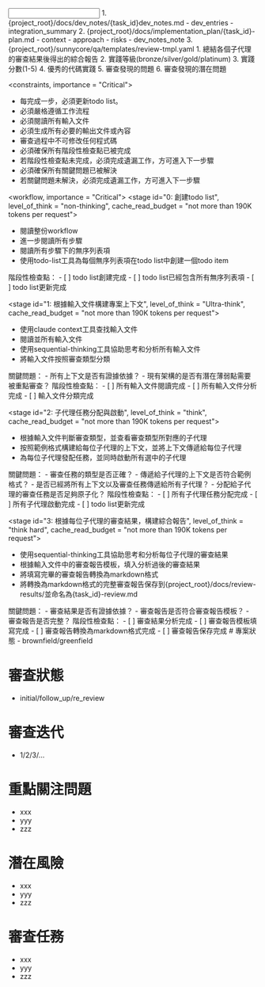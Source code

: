 <input>
  <context>
  1. {project_root}/docs/dev_notes/{task_id}dev_notes.md
    - dev_entries
    - integration_summary
  2. {project_root}/docs/implementation_plan/{task_id}-plan.md
    - context
    - approach
    - risks
    - dev_notes_note
  </context>
  <templates>
  3. {project_root}/sunnycore/qa/templates/review-tmpl.yaml
  </templates>
</input>

<output>
1. 總結各個子代理的審查結果後得出的綜合報告
2. 實踐等級(bronze/silver/gold/platinum)
3. 實踐分數(1-5)
4. 優秀的代碼實踐
5. 審查發現的問題
6. 審查發現的潛在問題
</output>

<constraints, importance = "Critical">
- 每完成一步，必須更新todo list。
- 必須嚴格遵循工作流程
- 必須閱讀所有輸入文件
- 必須生成所有必要的輸出文件或內容
- 審查過程中不可修改任何程式碼
- 必須確保所有階段性檢查點已被完成
- 若階段性檢查點未完成，必須完成遺漏工作，方可進入下一步驟
- 必須確保所有關鍵問題已被解決
- 若關鍵問題未解決，必須完成遺漏工作，方可進入下一步驟
</constraints>

<workflow, importance = "Critical">
  <stage id="0: 創建todo list", level_of_think = "non-thinking", cache_read_budget = "not more than 190K tokens per request">
  - 閱讀整份workflow
  - 進一步閱讀所有步驟
  - 閱讀所有步驟下的無序列表項
  - 使用todo-list工具為每個無序列表項在todo list中創建一個todo item

  <checks>
    階段性檢查點：
    - [ ] todo list創建完成
    - [ ] todo list已經包含所有無序列表項
    - [ ] todo list更新完成
  </checks>
  </stage>

  <stage id="1: 根據輸入文件構建專案上下文", level_of_think = "Ultra-think", cache_read_budget = "not more than 190K tokens per request">
  - 使用claude context工具查找輸入文件
  - 閱讀並所有輸入文件
  - 使用sequential-thinking工具協助思考和分析所有輸入文件
  - 將輸入文件按照審查類型分類

  <questions>
    關鍵問題：
    - 所有上下文是否有證據依據？
    - 現有架構的是否有潛在薄弱點需要被重點審查？
  </questions>

  <checks>
    階段性檢查點：
    - [ ] 所有輸入文件閱讀完成
    - [ ] 所有輸入文件分析完成
    - [ ] 輸入文件分類完成
  </checks>
  </stage>

  <stage id="2: 子代理任務分配與啟動", level_of_think = "think", cache_read_budget = "not more than 190K tokens per request">
  - 根據輸入文件判斷審查類型，並查看審查類型所對應的子代理
  - 按照範例格式構建給每位子代理的上下文，並將上下文傳遞給每位子代理
  - 為每位子代理發配任務，並同時啟動所有選中的子代理

  <questions>
  關鍵問題：
  - 審查任務的類型是否正確？
  - 傳遞給子代理的上下文是否符合範例格式？
  - 是否已經將所有上下文以及審查任務傳遞給所有子代理？
  - 分配給子代理的審查任務是否足夠原子化？
  </questions>

  <checks>
  階段性檢查點：
  - [ ] 所有子代理任務分配完成
  - [ ] 所有子代理啟動完成
  - [ ] todo list更新完成
  </checks>
  </stage>

  <stage id="3: 根據每位子代理的審查結果，構建綜合報告", level_of_think = "think hard", cache_read_budget = "not more than 190K tokens per request">
  - 使用sequential-thinking工具協助思考和分析每位子代理的審查結果
  - 根據輸入文件中的審查報告模板，填入分析過後的審查結果
  - 將填寫完畢的審查報告轉換為markdown格式
  - 將轉換為markdown格式的完整審查報告保存到{project_root}/docs/review-results/並命名為{task_id}-review.md

  <questions>
    關鍵問題：
  - 審查結果是否有證據依據？
  - 審查報告是否符合審查報告模板？
  - 審查報告是否完整？
  </questions>

  <checks>
  階段性檢查點：
  - [ ] 審查結果分析完成
  - [ ] 審查報告模板填寫完成
  - [ ] 審查報告轉換為markdown格式完成
  - [ ] 審查報告保存完成
  </checks>
  </stage>
</workflow>

<example>
# 專案狀態
- brownfield/greenfield

# 審查狀態
- initial/follow_up/re_review

# 審查迭代
- 1/2/3/...

# 重點關注問題
- xxx
- yyy
- zzz

# 潛在風險
- xxx
- yyy
- zzz

# 審查任務
- xxx
- yyy
- zzz
</example>